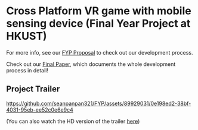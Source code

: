 # Cross Platform VR game with mobile sensing device (Final Year Project at HKUST)
For more info, see our [FYP Proposal](https://github.com/seanpanpan321/FYP/blob/main/FYP%20Proposal.pdf) to check out our development process.

Check out our [Final Paper](https://drive.google.com/file/d/16ENwnxXkCq2KCAyoTnItJwQoNbcMloET/view?usp=share_link), which documents the whole development process in detail!

## Project Trailer
https://github.com/seanpanpan321/FYP/assets/89929031/0e198ed2-38bf-4031-95eb-ee52c0e6e9c4


(You can also watch the HD version of the trailer [here](https://drive.google.com/file/d/1XTIZn9s_gWkk8u9lFiQ0-dF_g4d_DBhy/view?usp=sharing))
